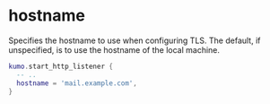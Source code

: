 # hostname

Specifies the hostname to use when configuring TLS.
The default, if unspecified, is to use the hostname of the local machine.

```lua
kumo.start_http_listener {
  -- ..
  hostname = 'mail.example.com',
}
```


